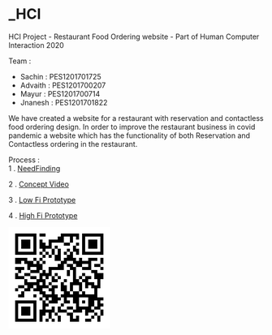 # _HCI

HCI Project - Restaurant Food Ordering website - Part of Human Computer Interaction 2020

Team : 
<ul>
<li>Sachin : PES1201701725</li>
<li>Advaith : PES1201700207</li>
<li>Mayur : PES1201700714</li>
<li>Jnanesh : PES1201701822</li>
</ul>
We have created a website for a restaurant with reservation and contactless food ordering design. In order to improve the restaurant business in covid pandemic a website which has the functionality of both Reservation and Contactless ordering in the restaurant. 

Process : <br>
1 . <a href="https://docs.google.com/presentation/d/1h3i4A_cOBfX_weprUGSIvlV0TXVpv_WMc46eXZZoJAE/edit#slide=id.gd251bb473_0_681">NeedFinding</a>

2 . <a href="https://drive.google.com/file/d/1b0U0QNNitQWNJLkMc_QQVuvnmW45OoVg/view?usp=sharing">Concept Video</a>

3 . <a href="https://docs.google.com/presentation/d/1Wgl7-4013FSjkdMOs7wUFzfS_WdAiHs5yJ5LmlbtqJI/edit?usp=sharing">Low Fi Prototype</a>

4 . <a href="https://jfoodorder.herokuapp.com/">High Fi Prototype</a>

![alt](https://github.com/JnaneshD/_HCI/blob/master/hci.png?raw=true)
